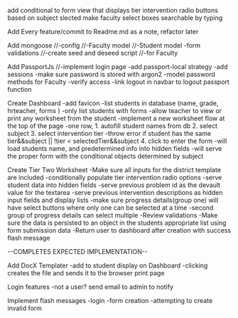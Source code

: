 add conditional to form view that displays tier intervention radio buttons based on subject slected
make faculty select boxes searchable by typing

Add Every feature/commit to Readme.md as a note, refactor later

Add mongoose
  //-config
  //-Faculty model
  //-Student model
    -form validations
  //-create seed and deseed script
    //-for Faculty

Add PassportJs
  //-implement login page
  -add passport-local strategy
    -add sessions
    -make sure password is stored with argon2
    -model password methods for Faculty
  -verify access
  -link logout in navbar to logout passport function

Create Dashboard
-add favicon
  -list students in database (name, grade, hrteacher, forms )
    -only list students with forms
  -allow teacher to view or print any worksheet from the student
  -implement a new worksheet flow at the top of the page
    -one row,
      1. autofill student names from db
      2. select subject
      3. select intervention tier
        -throw error if student has the same tier&&subject || !tier < selectedTier&&subject
      4. click to enter the form
        -will load students name, and predetermined info into hidden fields
        -will serve the proper form with the conditional objects determined by subject


Create Tier Two Worksheet
  -Make sure all inputs for the district template are included
    -conditionally populate tier intervention radio options
    -serve student data into hidden fields
    -serve previous problem id as the devault value for the textarea
    -serve previous intervention descriptions as hidden input fields and display lists
    -make sure progress details(group one) will have select buttons where only one can be selected at a time
    -second group of progress details can select multiple
  -Review validations
  -Make sure the data is persisted to an object in the students appropriate list using form submission data
  -Return user to dashboard after creation with success flash message


--COMPLETES EXPECTED IMPLEMENTATION--

Add DocX Templater
  -add to student display on Dashboard
  -clicking creates the file and sends it to the browser print page

Login features
  -not a user? send email to admin to notify

Implement flash messages
  -login
  -form creation
  -attempting to create invalid form
